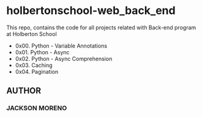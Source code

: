 # holbertonschool-web_back_end

This repo, contains the code for all projects related with Back-end program at Holberton School

+ 0x00. Python - Variable Annotations
+ 0x01. Python - Async
+ 0x02. Python - Async Comprehension
+ 0x03. Caching
+ 0x04. Pagination

## AUTHOR

### JACKSON MORENO
